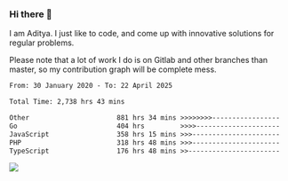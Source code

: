 ### Hi there 👋

I am Aditya. I just like to code, and come up with innovative solutions for regular problems.

Please note that a lot of work I do is on Gitlab and other branches than master, so my contribution graph will be complete mess.

<!--START_SECTION:waka-->

```txt
From: 30 January 2020 - To: 22 April 2025

Total Time: 2,738 hrs 43 mins

Other                      881 hrs 34 mins >>>>>>>>-----------------   32.19 %
Go                         404 hrs         >>>>---------------------   14.75 %
JavaScript                 358 hrs 15 mins >>>----------------------   13.08 %
PHP                        318 hrs 48 mins >>>----------------------   11.64 %
TypeScript                 176 hrs 48 mins >>-----------------------   06.46 %
```

<!--END_SECTION:waka-->

![](https://komarev.com/ghpvc/?username=BrainBuzzer)
